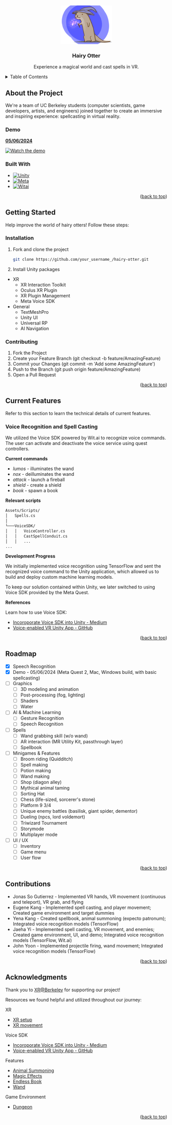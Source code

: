 <!-- Improved compatibility of back to top link: See: https://github.com/othneildrew/Best-README-Template/pull/73 -->
<a name="readme-top"></a>
<!--
*** Thanks for checking out the Best-README-Template. If you have a suggestion
*** that would make this better, please fork the repo and create a pull request
*** or simply open an issue with the tag "enhancement".
*** Don't forget to give the project a star!
*** Thanks again! Now go create something AMAZING! :D
-->



<!-- PROJECT SHIELDS -->
<!--
*** I'm using markdown "reference style" links for readability.
*** Reference links are enclosed in brackets [ ] instead of parentheses ( ).
*** See the bottom of this document for the declaration of the reference variables
*** for contributors-url, forks-url, etc. This is an optional, concise syntax you may use.
*** https://www.markdownguide.org/basic-syntax/#reference-style-links
-->
<!-- 
[![Contributors][contributors-shield]][contributors-url]
[![Forks][forks-shield]][forks-url]
[![Stargazers][stars-shield]][stars-url]
[![Issues][issues-shield]][issues-url]
[![MIT License][license-shield]][license-url]
[![LinkedIn][linkedin-shield]][linkedin-url]
-->



<!-- PROJECT LOGO -->
<br />
<div align="center">
  <a href="https://github.com/othneildrew/Best-README-Template">
    <img src="images/hairy-otter-art.png" alt="Logo" width="160" height="120">
  </a>

  <h3 align="center">Hairy Otter</h3>

  <p align="center">
    Experience a magical world and cast spells in VR. 
  </p>
</div>



<!-- TABLE OF CONTENTS -->
<details>
  <summary>Table of Contents</summary>
  <ol>
    <li>
      <a href="#about-the-project">About The Project</a>
    </li>
    <li>
      <a href="#getting-started">Getting Started</a>
    </li>
    <li><a href="#current-features">Current Features</a></li>
    <li><a href="#roadmap">Roadmap</a></li>
    <li><a href="#contributions">Contributions</a></li>
    <li><a href="#acknowledgments">Acknowledgments</a></li>
  </ol>
</details>



<!-- ABOUT THE PROJECT -->
## About the Project

We're a team of UC Berkeley students (computer scientists, game developers, artists, and engineers) joined together to create an immersive and inspiring experience: spellcasting in virtual reality. 


### Demo 
**[05/06/2024](https://youtu.be/Zb6GGkSUL1M)**

[![Watch the demo](https://img.youtube.com/vi/Zb6GGkSUL1M/maxresdefault.jpg)](https://youtu.be/Zb6GGkSUL1M)


### Built With
* [![Unity][Unity.com]][Unity-url]
* [![Meta][Meta.com]][Meta-url]
* [![Witai][Wit.ai]][Wit.ai-url]

<p align="right">(<a href="#readme-top">back to top</a>)</p>


<!-- GETTING STARTED -->
## Getting Started

Help improve the world of hairy otters! Follow these steps:

### Installation

1. Fork and clone the project
   ```sh
   git clone https://github.com/your_username_/hairy-otter.git
   ```
2. Install Unity packages 
  * XR
    * XR Interaction Toolkit
    * Oculus XR Plugin
    * XR Plugin Management
    * Meta Voice SDK
  * General
    * TextMeshPro
    * Unity UI
    * Universal RP
    * AI Navigation

### Contributing 

1. Fork the Project
2. Create your Feature Branch (git checkout -b feature/AmazingFeature)
3. Commit your Changes (git commit -m 'Add some AmazingFeature')
4. Push to the Branch (git push origin feature/AmazingFeature)
5. Open a Pull Request

<p align="right">(<a href="#readme-top">back to top</a>)</p>


<!-- GETTING STARTED -->
## Current Features

Refer to this section to learn the technical details of current features. 

### Voice Recognition and Spell Casting

We utilized the Voice SDK powered by Wit.ai to recognize voice commands. The user can activate and deactivate the voice service using quest controllers. 

**Current commands**
- _lumos_ - illuminates the wand 
- _nox_ - deilluminates the wand
- _attack_ - launch a fireball 
- _shield_ - create a shield 
- _book_ - spawn a book 



**Relevant scripts**
```
Assets/Scripts/
│   Spells.cs
│
└───VoiceSDK/
│   │   VoiceController.cs
│   │   CastSpellConduit.cs
│   │   ...
...
```

**Development Progress**

We initially implemented voice recognition using TensorFlow and sent the recognized voice command to the Unity application, which allowed us to build and deploy custom machine learning models. 

To keep our solution contained within Unity, we later switched to using Voice SDK provided by the Meta Quest. 

**References**

Learn how to use Voice SDK: 
* [Incoroporate Voice SDK into Unity - Medium](https://medium.com/taikonauten-magazine-english/unity-mixed-reality-tutorial-voice-sdk-5f875043ab0a)
* [Voice-enabled VR Unity App - GitHub](https://github.com/wit-ai/wit-unity/blob/main/Tutorials/ShapesTutorial.md)


<p align="right">(<a href="#readme-top">back to top</a>)</p>


<!-- ROADMAP -->
## Roadmap
- [x] Speech Recognition
- [x] Demo - 05/06/2024 (Meta Quest 2, Mac, Windows build, with basic spellcasting)
- [ ] Graphics 
    - [ ] 3D modeling and animation 
    - [ ] Post-processing (fog, lighting)
    - [ ] Shaders 
    - [ ] Water 
- [ ] AI & Machine Learning 
    - [ ] Gesture Recognition
    - [ ] Speech Recognition      
- [ ] Spells 
    - [ ] Wand grabbing skill (w/o wand) 
    - [ ] AR interaction (MR Utility Kit, passthrough layer) 
    - [ ] Spellbook 
- [ ] Minigames & Features
    - [ ] Broom riding (Quidditch)
    - [ ] Spell making
    - [ ] Potion making
    - [ ] Wand making
    - [ ] Shop (diagon alley)
    - [ ] Mythical animal taming
    - [ ] Sorting Hat 
    - [ ] Chess (life-sized, sorcerer's stone)
    - [ ] Platform 9 3/4
    - [ ] Unique enemy battles (basilisk, giant spider, dementor)
    - [ ] Dueling (npcs, lord voldemort)
    - [ ] Triwizard Tournament
    - [ ] Storymode
    - [ ] Multiplayer mode
- [ ] UI / UX
    - [ ] Inventory
    - [ ] Game menu
    - [ ] User flow

<p align="right">(<a href="#readme-top">back to top</a>)</p>



<!-- CONTRIBUTING -->
## Contributions

* Jonas So Gutierrez - Implemented VR hands, VR movement (continuous and teleport), VR grab, and flying
* Eugene Kang - Implemented spell casting, and player movement; Created game environment and target dummies
* Yena Kang - Created spellbook, animal summoning (expecto patronum); Integrated voice recognition models (TensorFlow) 
* Jaeha Yi - Implemented spell casting, VR movement, and enemies; Created game environment, UI, and demo; Integrated voice recognition models (TensorFlow, Wit.ai)
* John Yoon - Implemented projectile firing, wand movement; Integrated voice recognition models (TensorFlow)

<p align="right">(<a href="#readme-top">back to top</a>)</p>



<!-- ACKNOWLEDGMENTS -->
## Acknowledgments

Thank you to [XR@Berkeley](https://xr.studentorg.berkeley.edu/home/) for supporting our project! 

Resources we found helpful and utilized throughout our journey: 

XR
* [XR setup](https://xr.studentorg.berkeley.edu/decal/labs/oculus/lab1/)
* [XR movement](https://www.youtube.com/watch?v=Jvb7sAR2Tmk)

Voice SDK 
* [Incoroporate Voice SDK into Unity - Medium](https://medium.com/taikonauten-magazine-english/unity-mixed-reality-tutorial-voice-sdk-5f875043ab0a)
* [Voice-enabled VR Unity App - GitHub](https://github.com/wit-ai/wit-unity/blob/main/Tutorials/ShapesTutorial.md)

Features
* [Animal Summoning](https://www.youtube.com/watch?v=vMd5GnP5c8o)
* [Magic Effects](https://assetstore.unity.com/packages/vfx/particles/spells/magic-effects-free-247933)
* [Endless Book](https://assetstore.unity.com/packages/3d/props/endlessbook-134213)
* [Wand](https://assetstore.unity.com/packages/3d/props/weapons/3d-items-free-wand-pack-46225)

Game Environment
* [Dungeon](https://assetstore.unity.com/packages/3d/environments/dungeons/ultimate-low-poly-dungeon-143535)

<p align="right">(<a href="#readme-top">back to top</a>)</p>



<!-- MARKDOWN LINKS & IMAGES -->
<!-- https://www.markdownguide.org/basic-syntax/#reference-style-links -->
[product-screenshot]: images/screenshot.png
[Unity.com]: https://img.shields.io/badge/unity-000000?style=for-the-badge&logo=unity&logoColor=FFFFFF
[Unity-url]: https://unity.com/
[Meta.com]: https://img.shields.io/badge/Meta%20Quest-FFFFFF?style=for-the-badge&logo=meta&logoColor=0467DF
[Meta-url]: https://developer.oculus.com/
[Wit.ai]: https://img.shields.io/badge/wit.ai-B2E1FF?style=for-the-badge&logo=wit.ai
[Wit.ai-url]: https://wit.ai/

